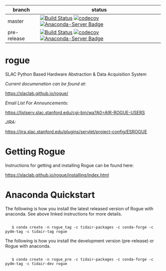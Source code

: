 | branch      | status
|-------------|--------
| master      |[![Build Status](https://travis-ci.org/slaclab/rogue.svg?branch=master)](https://travis-ci.org/slaclab/rogue) [![codecov](https://codecov.io/gh/slaclab/rogue/branch/master/graph/badge.svg)](https://codecov.io/gh/slaclab/rogue) [![Anaconda-Server Badge](https://anaconda.org/tidair-tag/rogue/badges/version.svg)](https://anaconda.org/tidair-tag/rogue)
| pre-release |[![Build Status](https://travis-ci.org/slaclab/rogue.svg?branch=pre-release)](https://travis-ci.org/slaclab/rogue) [![codecov](https://codecov.io/gh/slaclab/rogue/branch/pre-release/graph/badge.svg)](https://codecov.io/gh/slaclab/rogue) [![Anaconda-Server Badge](https://anaconda.org/tidair-dev/rogue/badges/version.svg)](https://anaconda.org/tidair-dev/rogue)

# rogue
SLAC Python Based Hardware Abstraction &amp; Data Acquisition System

*Current documenation can be found at:*

   https://slaclab.github.io/rogue/

*Email List For Announcements:*

   https://listserv.slac.stanford.edu/cgi-bin/wa?A0=AIR-ROGUE-USERS

*JIRA:*

   https://jira.slac.stanford.edu/plugins/servlet/project-config/ESROGUE

# Getting Rogue

Instructions for getting and installing Rogue can be found here:

https://slaclab.github.io/rogue/installing/index.html

# Anaconda Quickstart

The following is how you install the latest released version of Rogue with anaconda. See above linked instructions for more details.

```

   $ conda create -n rogue_tag -c tidair-packages -c conda-forge -c pydm-tag -c tidair-tag rogue

```

The following is how you install the development version (pre-release) or Rogue with anaconda.

```

   $ conda create -n rogue_pre -c tidair-packages -c conda-forge -c pydm-tag -c tidair-dev rogue

```

